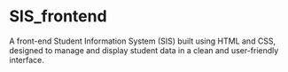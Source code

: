 # SIS_frontend
A front-end Student Information System (SIS) built using HTML and CSS, designed to manage and display student data in a clean and user-friendly interface.
